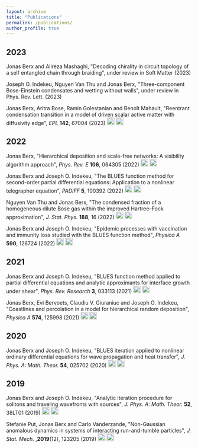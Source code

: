 ```yaml
---
layout: archive
title: "Publications"
permalink: /publications/
author_profile: true
---
```


## 2023

Jonas Berx and Alireza Mashaghi, &quot;Decoding chirality in circuit topology of a self entangled chain through braiding&quot;, under review in Soft Matter (2023)

Joseph O. Indekeu, Nguyen Van Thu and Jonas Berx, &quot;Three-component Bose-Einstein condensates and wetting without walls&quot;, under review in Phys. Rev. Lett. (2023)

Jonas Berx, Aritra Bose, Ramin Golestanian and Benoît Mahault, &quot;Reentrant condensation transition in a model of driven scalar active matter with diffusivity edge&quot;, <i>EPL</i> <b> 142</b>, 67004 (2023) [<img src="https://raw.githubusercontent.com/FortAwesome/Font-Awesome/6.x/svgs/regular/file-pdf.svg" width="20" height="20">](http://berxjonas.github.io/files/pdf/ReentrantCondensation.pdf) [<img src="https://raw.githubusercontent.com/FortAwesome/Font-Awesome/6.x/svgs/solid/link.svg" width="20" height="20">](https://dx.doi.org/10.1209/0295-5075/acdcb7)

## 2022

Jonas Berx, &quot;Hierarchical deposition and scale-free networks: A visibility algorithm approach&quot;, <i>Phys. Rev. E</i> <b> 106</b>, 064305 (2022) [<img src="https://raw.githubusercontent.com/FortAwesome/Font-Awesome/6.x/svgs/regular/file-pdf.svg" width="20" height="20">](http://berxjonas.github.io/files/pdf/Visibility.pdf) [<img src="https://raw.githubusercontent.com/FortAwesome/Font-Awesome/6.x/svgs/solid/link.svg" width="20" height="20">](https://doi.org/10.1103/PhysRevE.106.064305)

Jonas Berx and Joseph O. Indekeu, &quot;The BLUES function method for second-order partial differential equations: Application to a nonlinear telegrapher equation&quot;, <i>PADIFF</i> <b> 5</b>, 100392 (2022) [<img src="https://raw.githubusercontent.com/FortAwesome/Font-Awesome/6.x/svgs/regular/file-pdf.svg" width="20" height="20">](http://berxjonas.github.io/files/pdf/PADIFF.pdf) [<img src="https://raw.githubusercontent.com/FortAwesome/Font-Awesome/6.x/svgs/solid/link.svg" width="20" height="20">](https://doi.org/10.1016/j.padiff.2022.100392)

Nguyen Van Thu and Jonas Berx, &quot;The condensed fraction of a homogeneous dilute Bose gas within the improved Hartree–Fock approximation&quot;, <i>J. Stat. Phys.</i> <b> 188</b>, 16 (2022) [<img src="https://raw.githubusercontent.com/FortAwesome/Font-Awesome/6.x/svgs/regular/file-pdf.svg" width="20" height="20">](http://berxjonas.github.io/files/pdf/BoseGas.pdf) [<img src="https://raw.githubusercontent.com/FortAwesome/Font-Awesome/6.x/svgs/solid/link.svg" width="20" height="20">](https://doi.org/10.1007/s10955-022-02944-0)

Jonas Berx and Joseph O. Indekeu, &quot;Epidemic processes with vaccination and immunity loss studied with the BLUES function method&quot;, <i>Physica A</i> <b> 590</b>, 126724 (2022) [<img src="https://raw.githubusercontent.com/FortAwesome/Font-Awesome/6.x/svgs/regular/file-pdf.svg" width="20" height="20">](http://berxjonas.github.io/files/pdf/BLUESsirs.pdf) [<img src="https://raw.githubusercontent.com/FortAwesome/Font-Awesome/6.x/svgs/solid/link.svg" width="20" height="20">](https://doi.org/10.1016/j.physa.2021.126724)

## 2021

Jonas Berx and Joseph O. Indekeu, &quot;BLUES function method applied to partial differential equations and analytic approximants for interface growth under shear&quot;, <i>Phys. Rev. Research </i> <b> 3</b>, 033113 (2021) [<img src="https://raw.githubusercontent.com/FortAwesome/Font-Awesome/6.x/svgs/regular/file-pdf.svg" width="20" height="20">](http://berxjonas.github.io/files/pdf/BLUESPDE.pdf) [<img src="https://raw.githubusercontent.com/FortAwesome/Font-Awesome/6.x/svgs/solid/link.svg" width="20" height="20">](https://doi.org/10.1103/PhysRevResearch.3.033113)

Jonas Berx, Evi Bervoets, Claudiu V. Giuraniuc and Joseph O. Indekeu, &quot;Coastlines and percolation in a model for hierarchical random deposition&quot;, <i>Physica A</i> <b>574</b>, 125998 (2021) [<img src="https://raw.githubusercontent.com/FortAwesome/Font-Awesome/6.x/svgs/regular/file-pdf.svg" width="20" height="20">](http://berxjonas.github.io/files/pdf/Coastlines.pdf) [<img src="https://raw.githubusercontent.com/FortAwesome/Font-Awesome/6.x/svgs/solid/link.svg" width="20" height="20">](https://doi.org/10.1016/j.physa.2021.125998)

## 2020

Jonas Berx and Joseph O. Indekeu, &quot;BLUES iteration applied to nonlinear ordinary differential equations for wave propagation and heat transfer&quot;, <i>J. Phys. A: Math. Theor.</i> <b> 54</b>, 025702 (2020) [<img src="https://raw.githubusercontent.com/FortAwesome/Font-Awesome/6.x/svgs/regular/file-pdf.svg" width="20" height="20">](http://berxjonas.github.io/files/pdf/BLUESIteration.pdf) [<img src="https://raw.githubusercontent.com/FortAwesome/Font-Awesome/6.x/svgs/solid/link.svg" width="20" height="20">](https://dx.doi.org/10.1088/1751-8121/abcf57)

## 2019

Jonas Berx and Joseph O. Indekeu, &quot;Analytic iteration procedure for solitons and traveling wavefronts with sources&quot;, <i>J. Phys. A: Math. Theor.</i> <b> 52</b>, 38LT01 (2019) [<img src="https://raw.githubusercontent.com/FortAwesome/Font-Awesome/6.x/svgs/regular/file-pdf.svg" width="20" height="20">](http://BerxJonas.github.io/files/pdf/AnalyticIteration.pdf) [<img src="https://raw.githubusercontent.com/FortAwesome/Font-Awesome/6.x/svgs/solid/link.svg" width="20" height="20">](https://dx.doi.org/10.1088/1751-8121/ab3914) 

Stefanie Put, Jonas Berx and Carlo Vanderzande, &quot;Non-Gaussian anomalous dynamics in systems of interacting run-and-tumble particles&quot;, <i>J. Stat. Mech.</i> ,<b>2019</b>(12), 123205 (2019) [<img src="https://raw.githubusercontent.com/FortAwesome/Font-Awesome/6.x/svgs/regular/file-pdf.svg" width="20" height="20">](http://BerxJonas.github.io/files/pdf/NonGaussian.pdf) [<img src="https://raw.githubusercontent.com/FortAwesome/Font-Awesome/6.x/svgs/solid/link.svg" width="20" height="20">](https://dx.doi.org/10.1088/1742-5468/ab4e90)
